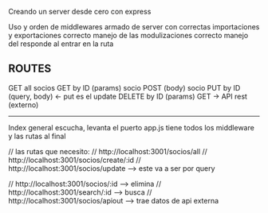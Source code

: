 Creando un server desde cero con express

Uso y orden de middlewares
armado de server con correctas importaciones y exportaciones
correcto manejo de las modulizaciones
correcto manejo del responde al entrar en la ruta

## ROUTES
GET all socios
GET by ID (params) socio
POST (body) socio
PUT by ID (query, body) <- put es el update
DELETE by ID (params)
GET -> API rest (externo)

*******
Index general escucha, levanta el puerto
app.js tiene todos los middleware y las rutas al final

// las rutas que necesito:
// http://localhost:3001/socios/all
// http://localhost:3001/socios/create/:id
// http://localhost:3001/socios/update  --> este va a ser por query

// http://localhost:3001/socios/:id --> elimina
// http://localhost:3001/search/:id --> busca
// http://localhost:3001/socios/apiout --> trae datos de api externa




